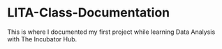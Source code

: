 # LITA-Class-Documentation
This is where I documented my first project while learning Data Analysis with The Incubator Hub.
